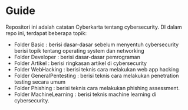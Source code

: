 # Guide
Repositori ini adalah catatan Cyberkarta tentang cybersecurity. DI dalam repo ini, terdapat beberapa topik:
- Folder Basic : berisi dasar-dasar sebelum menyentuh cybersecurity berisi topik tentang operating system dan networking
- Folder Developer : berisi dasar-dasar pemrograman
- Folder Artikel : berisi ringkasan artikel di cybersecurity
- Folder WebHacking : berisi teknis cara melakukan web app hacking
- Folder GeneralPentesting : berisi teknis cara melakukan penetration testing secara umum
- Folder Phishing : berisi teknis cara melakukan phishing assessment.
- Folder MachineLearning : berisi teknis machine learning di cybersecurity.
